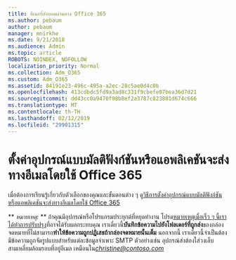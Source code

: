 ```yaml
---
title: อีเมลที่ส่งทอดผ่านทาง Office 365
ms.author: pebaum
author: pebaum
manager: mnirkhe
ms.date: 9/21/2018
ms.audience: Admin
ms.topic: article
ROBOTS: NOINDEX, NOFOLLOW
localization_priority: Normal
ms.collection: Adm_O365
ms.custom: Adm_O365
ms.assetid: 84191e23-496c-495a-a2ec-28c5ae0d4c0b
ms.openlocfilehash: 413cdbdc5fd9a3ad8c331f9cbefe07bea36d7d21
ms.sourcegitcommit: dd43cc0a9470f98b8ef2a3787c823801d674c666
ms.translationtype: MT
ms.contentlocale: th-TH
ms.lasthandoff: 02/12/2019
ms.locfileid: "29901315"
---
```

# <a name="set-up-a-multifunction-device-or-application-to-send-email-using-office-365"></a>ตั้งค่าอุปกรณ์แบบมัลติฟังก์ชันหรือแอพลิเคชันจะส่งทางอีเมลโดยใช้ Office 365

เมื่อต้องการเรียนรู้เกี่ยวกับตัวเลือกของคุณและขั้นตอนต่าง ๆ ดู[วิธีการตั้งค่าอุปกรณ์แบบมัลติฟังก์ชันหรือแอพลิเคชันจะส่งทางอีเมลโดยใช้ Office 365](https://support.office.com/article/69f58e99-c550-4274-ad18-c805d654b4c4)
  
 ** *หมายเหตุ:* ** ถ้าคุณมีอุปกรณ์หรือโปรแกรมประยุกต์ที่หยุดทำงาน โปรด[หมายเหตุเมื่อเร็ว ๆ นี้เราได้ทำการปรับปรุง](https://support.microsoft.com/help/4458479/)ที่อาจได้รับผลกระทบคุณ เราเดี๋ยวนี้**บันทึกข้อความไปยังโฟลเดอร์ที่ถูกส่ง**ของกล่องจดหมายที่ไม่สามารถ**ทำให้ข้อความถูกปฏิเสธถ้ากล่องจดหมายนั้นเต็ม** นอกจากนี้ เราเดี๋ยวนี้จำเป็นต้องมีข้อความถูกจัดรูปแบบสำหรับแต่ละข้อมูลจำเพาะ SMTP ตัวอย่างเช่น อุปกรณ์ส่งต้องใส่วงเล็บสามเหลี่ยมล้อมรอบที่อยู่อีเมล เหมือนใน*christine@contoso.com* 
  

